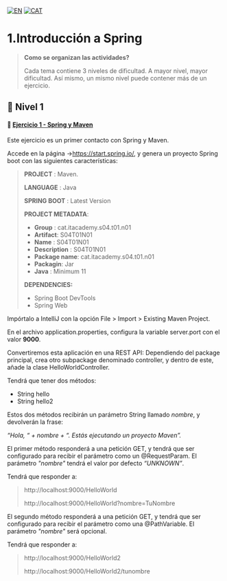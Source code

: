 [![EN](https://img.shields.io/badge/EN-blue.svg?logo=googletranslate&logoColor=white)](#eng)
[![CAT](https://img.shields.io/badge/CAT-yellow.svg?logo=googletranslate&logoColor=white)](#cat)

1.Introducción a Spring
=

>**Como se organizan las actividades?**
>
>Cada tema contiene 3 niveles de dificultad. A mayor nivel, mayor dificultad. Así mismo, un mismo nivel puede contener más de un ejercicio.

🌟 Nivel 1
-

#### 📍 [Ejercicio 1 - Spring y Maven]()


Este ejercicio es un primer contacto con Spring y Maven.

Accede en la página ->https://start.spring.io/, y genera un proyecto Spring boot con las siguientes características:

>**PROJECT** : Maven.
>
> **LANGUAGE** : Java
>
> **SPRING BOOT** : Latest Version
>
> **PROJECT METADATA**:
>
>- **Group** : cat.itacademy.s04.t01.n01
>- **Artifact**: S04T01N01
>- **Name** : S04T01N01
>- **Description** : S04T01N01
>- **Package name**: cat.itacademy.s04.t01.n01
>- **Packagin**: Jar
>- **Java** : Minimum 11
>
>**DEPENDENCIES:**
> - Spring Boot DevTools
> - Spring Web

Impórtalo a IntelliJ con la opción File > Import > Existing Maven Project.

En el archivo application.properties, configura la variable server.port con el valor **9000**.

Convertiremos esta aplicación en una REST API:
Dependiendo del package principal, crea otro subpackage denominado controller, y dentro de este,
añade la clase HelloWorldController.

Tendrá que tener dos métodos:

- String hello
- String hello2

Estos dos métodos recibirán un parámetro String llamado *nombre*, y devolverán la frase:

*“Hola, “ + nombre + “. Estás ejecutando un proyecto Maven”.*

El primer método responderá a una petición GET, y tendrá que ser configurado para recibir el parámetro como un @RequestParam.
El parámetro *"nombre"* tendrá el valor por defecto *“UNKNOWN”*.

Tendrá que responder a:

>http://localhost:9000/HelloWorld
> 
>http://localhost:9000/HelloWorld?nombre=TuNombre


El segundo método responderá a una petición GET, y tendrá que ser configurado para recibir el parámetro como una @PathVariable.
El parámetro *"nombre"* será opcional.

Tendrá que responder a:

>http://localhost:9000/HelloWorld2
> 
>http://localhost:9000/HelloWorld2/tunombre